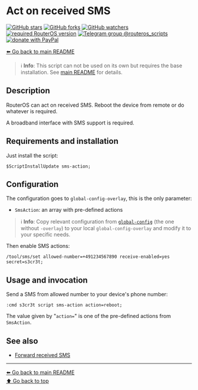 Act on received SMS
===================

[![GitHub stars](https://img.shields.io/github/stars/eworm-de/routeros-scripts?logo=GitHub&style=flat&color=red)](https://github.com/eworm-de/routeros-scripts/stargazers)
[![GitHub forks](https://img.shields.io/github/forks/eworm-de/routeros-scripts?logo=GitHub&style=flat&color=green)](https://github.com/eworm-de/routeros-scripts/network)
[![GitHub watchers](https://img.shields.io/github/watchers/eworm-de/routeros-scripts?logo=GitHub&style=flat&color=blue)](https://github.com/eworm-de/routeros-scripts/watchers)
[![required RouterOS version](https://img.shields.io/badge/RouterOS-7.15-yellow?style=flat)](https://mikrotik.com/download/changelogs/)
[![Telegram group @routeros_scripts](https://img.shields.io/badge/Telegram-%40routeros__scripts-%2326A5E4?logo=telegram&style=flat)](https://t.me/routeros_scripts)
[![donate with PayPal](https://img.shields.io/badge/Like_it%3F-Donate!-orange?logo=githubsponsors&logoColor=orange&style=flat)](https://www.paypal.com/cgi-bin/webscr?cmd=_s-xclick&hosted_button_id=A4ZXBD6YS2W8J)

[⬅️ Go back to main README](../README.md)

> ℹ️ **Info**: This script can not be used on its own but requires the base
> installation. See [main README](../README.md) for details.

Description
-----------

RouterOS can act on received SMS. Reboot the device from remote or do
whatever is required.

A broadband interface with SMS support is required.

Requirements and installation
-----------------------------

Just install the script:

    $ScriptInstallUpdate sms-action;

Configuration
-------------

The configuration goes to `global-config-overlay`, this is the only parameter:

* `SmsAction`: an array with pre-defined actions

> ℹ️ **Info**: Copy relevant configuration from
> [`global-config`](../global-config.rsc) (the one without `-overlay`) to
> your local `global-config-overlay` and modify it to your specific needs.

Then enable SMS actions:

    /tool/sms/set allowed-number=+491234567890 receive-enabled=yes secret=s3cr3t;

Usage and invocation
--------------------

Send a SMS from allowed number to your device's phone number:

    :cmd s3cr3t script sms-action action=reboot;

The value given by "`action=`" is one of the pre-defined actions from
`SmsAction`.

See also
--------

* [Forward received SMS](sms-forward.md)

---
[⬅️ Go back to main README](../README.md)  
[⬆️ Go back to top](#top)
